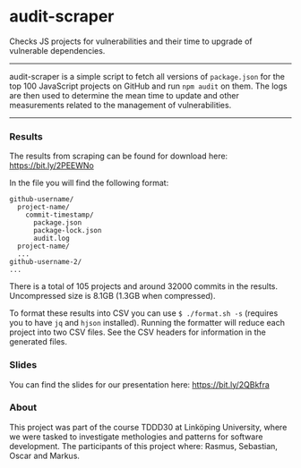 # audit-scraper
Checks JS projects for vulnerabilities and their time to upgrade of vulnerable dependencies.

---

audit-scraper is a simple script to fetch all versions of `package.json` for the top 100 JavaScript projects on GitHub and run `npm audit` on them. The logs are then used to determine the mean time to update and other measurements related to the management of vulnerabilities.

---

### Results

The results from scraping can be found for download here: https://bit.ly/2PEEWNo

In the file you will find the following format:

```
github-username/
  project-name/
    commit-timestamp/
      package.json
      package-lock.json
      audit.log
  project-name/
  ...
github-username-2/
...
```

There is a total of 105 projects and around 32000 commits in the results. Uncompressed size is 8.1GB (1.3GB when compressed).

To format these results into CSV you can use `$ ./format.sh -s` (requires you to have `jq` and `hjson` installed). Running the formatter will reduce each project into two CSV files. See the CSV headers for information in the generated files. 

### Slides

You can find the slides for our presentation here: https://bit.ly/2QBkfra

### About 

This project was part of the course TDDD30 at Linköping University, where we were tasked to investigate methologies and patterns for software development. The participants of this project where: Rasmus, Sebastian, Oscar and Markus.
